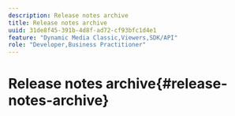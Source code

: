 ```yaml
---
description: Release notes archive
title: Release notes archive
uuid: 31de8f45-391b-4d8f-ad72-cf93bfc1d4e1
feature: "Dynamic Media Classic,Viewers,SDK/API"
role: "Developer,Business Practitioner"
---
```


# Release notes archive{#release-notes-archive}

